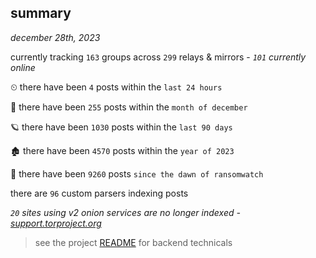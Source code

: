 
## summary
_december 28th, 2023_

currently tracking `163` groups across `299` relays & mirrors - _`101` currently online_

⏲ there have been `4` posts within the `last 24 hours`

🦈 there have been `255` posts within the `month of december`

🪐 there have been `1030` posts within the `last 90 days`

🏚 there have been `4570` posts within the `year of 2023`

🦕 there have been `9260` posts `since the dawn of ransomwatch`

there are `96` custom parsers indexing posts

_`20` sites using v2 onion services are no longer indexed - [support.torproject.org](https://support.torproject.org/onionservices/v2-deprecation/)_

> see the project [README](https://github.com/joshhighet/ransomwatch#ransomwatch--) for backend technicals
